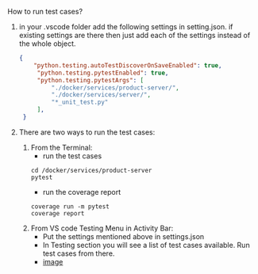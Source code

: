 How to run test cases?
1. in your .vscode folder add the following settings in setting.json. if existing settings are there then just add each of the settings instead of the whole object.

   ```json
   {
       "python.testing.autoTestDiscoverOnSaveEnabled": true,
        "python.testing.pytestEnabled": true,
        "python.testing.pytestArgs": [
            "./docker/services/product-server/",
            "./docker/services/server/",
            "*_unit_test.py"
        ],
    }
   ```


2. There are two ways to run the test cases:
   1. From the Terminal:
        - run the test cases
        ```
        cd /docker/services/product-server
        pytest
        ```
        - run the coverage report
        ```
        coverage run -m pytest
        coverage report
        ```
   2. From VS code Testing Menu in Activity Bar:
        - Put the settings mentioned above in settings.json
        - In Testing section you will see a list of test cases available. Run test cases from there.
        - [image](https://themathcompany-my.sharepoint.com/:i:/p/biswajeet_mishra/EcrRDY7m0lhFikiwi_Ju7rQBTjqxFRRgVi49ZrzxKM7NyQ?e=qC4ozA)
